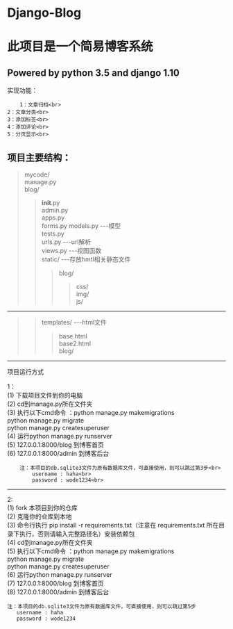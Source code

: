 # Django-Blog

此项目是一个简易博客系统
====
Powered by python 3.5 and django 1.10
---
实现功能：<br>

		1：文章归档<br>
  	2：文章分类<br>
  	3：添加标签<br>
  	4：添加评论<br>
  	5：分页显示<br>
 
项目主要结构：
--- 
  >mycode/<br>
  >manage.py<br>
  >blog/<br>
  >> __init__.py<br>
  >> admin.py<br>
  >> apps.py<br>
  >> forms.py
  >> models.py       ---模型<br>
  >> tests.py<br>
  >> urls.py         ---url解析<br>
  >> views.py        ---视图函数<br>
  >> static/         ---存放hmtl相关静态文件<br>
  >>>blog/<br>
  >>>>css/<br>
  >>>>img/<br>
  >>>>js/<br>
---
  >>templates/     ---html文件<br>
  >>>base.html<br>
  >>>base2.html<br>
  >>>blog/<br>
  
  
---                    
 项目运行方式<br>
 
 1：<br>
		(1) 下载项目文件到你的电脑<br>
		(2) cd到manage.py所在文件夹<br>
  	(3) 执行以下cmd命令 ：python manage.py makemigrations<br>
                   	    python manage.py migrate<br>
                    	  python manage.py createsuperuser<br>
		(4) 运行python manage.py runserver<br>
		(5) 127.0.0.1:8000/blog  到博客首页<br>
		(6) 127.0.0.1:8000/admin 到博客后台<br>
             
		注：本项目的db.sqlite3文件为原有数据库文件，可直接使用，则可以跳过第3步<br>
			username : haha<br>
			password : wode1234<br>
 --- 
  2:<br>
    (1) fork 本项目到你的仓库<br>
    (2) 克隆你的仓库到本地<br>
    (3) 命令行执行 pip install -r requirements.txt（注意在 requirements.txt 所在目录下执行，否则请输入完整路径名）安装依赖包<br>
    (4) cd到manage.py所在文件夹<br>
    (5) 执行以下cmd命令 ：python manage.py makemigrations<br>
                        python manage.py migrate<br>
                        python manage.py createsuperuser<br>
    (6) 运行python manage.py runserver<br>
    (7) 127.0.0.1:8000/blog  到博客首页<br>
    (8) 127.0.0.1:8000/admin 到博客后台<br>
    
    注：本项目的db.sqlite3文件为原有数据库文件，可直接使用，则可以跳过第5步
       username : haha
       password : wode1234
  


